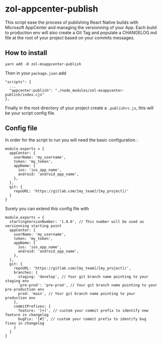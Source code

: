 # zol-appcenter-publish

This script ease the process of publishing React Native builds with Microsoft AppCenter and managing the versionning of your App. Each build to production env will also create a Git Tag and populate a CHANGELOG.md file at the root of your project based on your commits messages.

## How to install

```
yarn add -D zol-msappcenter-publish
```

Then in your `package.json` add 

```
"scripts": {
  ...
  "appcenter:publish": "./node_modules/zol-msappcenter-publish/index.cjs"
},
```

Finally in the root directory of your project create a `.publishrc.js`, this will be your script config file.

## Config file

In order for the script to run you will need the basic configuration : 

```
module.exports = {
  appCenter: {
    userName: 'my_username',
    token: 'my_token',
    appName: {
      ios: 'ios_app_name',
      android: 'android_app_name',
    },
  },
  git: {
    repoURL: 'https://gitlab.com/[my_team]/[my_project]/'
  }
}
```

Surely you can extend this config file with

```
module.exports = {
  startingVersionNumber: '1.0.0', // This number will be used as versionning starting point
  appCenter: {
    userName: 'my_username',
    token: 'my_token',
    appName: {
      ios: 'ios_app_name',
      android: 'android_app_name',
    },
  },
  git: {
    repoURL: 'https://gitlab.com/[my_team]/[my_project]/',
    branches: {
      staging: 'develop', // Your git branch name pointing to your staging env
      'pre-prod': 'pre-prod', // Your git branch name pointing to your pre-production env
      prod: 'main', // Your git branch name pointing to your production env
    },
    commitPrefixes: {
      feature: '[+]', // custom your commit prefix to identify new feature in changelog
      bugFix: '[#]', // custom your commit prefix to identify bug fixes in changelog
    }
  }
}
```
